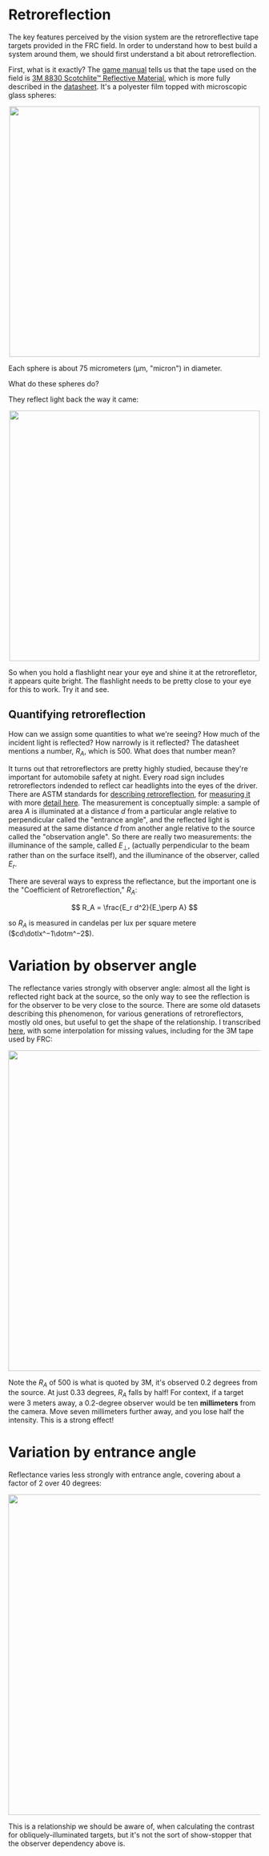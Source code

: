 # Retroreflection

The key features perceived by the vision system are the retroreflective tape targets provided in the FRC field.  In order
to understand how to best build a system around them, we should first understand a bit about retroreflection.

First, what is it exactly?  The [game manual](https://firstfrc.blob.core.windows.net/frc2022/Manual/2022FRCGameManual.pdf) tells us
that the tape used on the field is [3M 8830 Scotchlite™ Reflective Material](https://www.3m.com/3M/en_US/p/d/v000312582/), which is more fully
described in the [datasheet](https://multimedia.3m.com/mws/media/662425O/reflective-psa-technical-data-sheet.pdf).  It's a polyester film
topped with microscopic glass spheres:

<p align=center><img src="https://upload.wikimedia.org/wikipedia/commons/thumb/1/19/Reflective_leg_band_in_Scanning_Electron_Microscope%2C_15x.GIF/600px-Reflective_leg_band_in_Scanning_Electron_Microscope%2C_15x.GIF" width=500/></p>

Each sphere is about 75 micrometers (&micro;m, "micron") in diameter.

What do these spheres do?

They reflect light back the way it came:

<p align=center><img src="https://illumin.usc.edu/wp-content/uploads/2022/02/image9-1-768x768.png" width=500/></p>

So when you hold a flashlight near your eye and shine it at the retrorefletor, it appears quite bright.  The flashlight
needs to be pretty close to your eye for this to work.  Try it and see.

## Quantifying retroreflection

How can we assign some quantities to what we're seeing?  How much of the incident light is reflected?  How narrowly is it reflected?
The datasheet mentions a number, $R_A$, which is 500.  What does that number mean?

It turns out that retroreflectors are pretty highly studied, because they're important for automobile safety at night.  Every road
sign includes retroreflectors indended to reflect car headlights into the eyes of the driver.  There are ASTM standards for [describing
retroreflection](https://tajhizkala.ir/doc/ASTM/E808-01%20(Reapproved%202009).pdf), for
[measuring it](https://tajhizkala.ir/doc/ASTM/E809-08%20(Reapproved%202013).pdf) with more
[detail here](https://tajhizkala.ir/doc/ASTM/E810-03%20(Reapproved%202013).pdf).  The measurement is conceptually simple:
a sample of area $A$ is illuminated at a distance $d$ from a particular angle relative to perpendicular called the "entrance angle", and the reflected
light is measured at the same distance $d$ from another angle relative to the source called the "observation angle".  So there are really two
measurements: the illuminance of the sample, called $E_\perp$, (actually perpendicular to the beam rather than on the surface itself),
and the illuminance of the observer, called $E_r$.  

There are several ways to  express the reflectance, but the important one is the "Coefficient of Retroreflection," $R_A$:

$$
R_A = \frac{E_r d^2}{E_\perp A}
$$

so $R_A$ is measured in candelas per lux per square metere ($cd\dotlx^−1\dotm^−2$).




# Variation by observer angle

The reflectance varies strongly with observer angle: almost all the light is reflected right back at the source, so
the only way to see the reflection is for the observer to be very close to the source.  There are some old datasets
describing this phenomenon, for various generations of retroreflectors, mostly old ones, but useful to get the
shape of the relationship.  I transcribed 
[here](https://docs.google.com/spreadsheets/d/1KAr34-RtiIM0Fbr4D6O5UhFfduAykVAWz9x5DW8REuw/edit#gid=0), with some
interpolation for missing values, including for the 3M tape used by FRC:

<p align=center><img src="https://docs.google.com/spreadsheets/d/e/2PACX-1vS9LfUmscBJBon-H0nxE4GovaWxXLS5JhTjmkOymTXKV8SPol-0FX14R36codUMJB_g8UcuQVn0SOpA/pubchart?oid=1624612283&format=image" width=640/></p>

Note the $R_A$ of 500 is what is quoted by 3M, it's observed 0.2 degrees from the source. At just 0.33 degrees, $R_A$ falls by half!
For context, if a target were 3 meters away, a 0.2-degree observer would be ten __millimeters__ from the camera.  Move seven millimeters
further away, and you lose half the intensity.  This is a strong effect!

# Variation by entrance angle

Reflectance varies less strongly with entrance angle, covering about a factor of 2 over 40 degrees:

<p align=center><img src="https://docs.google.com/spreadsheets/d/e/2PACX-1vS9LfUmscBJBon-H0nxE4GovaWxXLS5JhTjmkOymTXKV8SPol-0FX14R36codUMJB_g8UcuQVn0SOpA/pubchart?oid=836368983&format=image" width=640/></p>

This is a relationship we should be aware of, when calculating the contrast for obliquely-illuminated targets, but it's not
the sort of show-stopper that the observer dependency above is.
